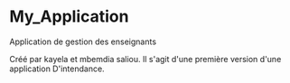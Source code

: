 # My_Application
Application de gestion des enseignants

Créé par kayela et mbemdia saliou. Il s'agit d'une première version d'une application 
D'intendance. 
